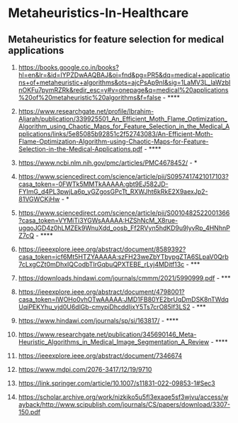 # Metaheuristics-In-Healthcare
## Metaheuristics for feature selection for medical applications

1. https://books.google.co.in/books?hl=en&lr=&id=IYPZDwAAQBAJ&oi=fnd&pg=PR5&dq=medical+applications+of+metaheuristic+algorithms&ots=ajcPsAp9nI&sig=1LaMV3L_laWzbInOKFu7pymRZRk&redir_esc=y#v=onepage&q=medical%20applications%20of%20metaheuristic%20algorithms&f=false - ****

2. https://www.researchgate.net/profile/Ibrahim-Aljarah/publication/339925501_An_Efficient_Moth_Flame_Optimization_Algorithm_using_Chaotic_Maps_for_Feature_Selection_in_the_Medical_Applications/links/5e85085b92851c2f52743083/An-Efficient-Moth-Flame-Optimization-Algorithm-using-Chaotic-Maps-for-Feature-Selection-in-the-Medical-Applications.pdf - ****

3. https://www.ncbi.nlm.nih.gov/pmc/articles/PMC4678452/ - *

4. https://www.sciencedirect.com/science/article/pii/S0957417421017103?casa_token=-0FWTk5MMTkAAAAA:gbt9EJ582JD-FYImG_d4PL3pwjLa6p_yGZgosGPcTt_RXWJht6kRkE2X9aexJp2-81VGWCKjHw - *

5. https://www.sciencedirect.com/science/article/pii/S0010482522001366?casa_token=VYMiTi3YGWsAAAAA:HZShNcM_X8rue-ugqoJGD4z0hLMZEk9WnuXdd_oosb_Ff2RVyn5hdKD9u9lyvRp_4HNhnPZ7cQ - ****

6. https://ieeexplore.ieee.org/abstract/document/8589392?casa_token=icf6Mt5HTZYAAAAA:szFH23weZbYTbypgZTA6SLpaV0Qrb7cLxgCZt0mDhxIQCodbTIrGqbuQPXTEBE_rLyj4MDitf13c - ***

7. https://downloads.hindawi.com/journals/cmmm/2021/5990999.pdf - ***

8. https://ieeexplore.ieee.org/abstract/document/4798001?casa_token=IWOHo0vhOTwAAAAA:JMD1FB80YE2brUqDmDSK8nTWdqUqiPEKYhu_vjd0U6dlGb-cmypiDhcddIjxY5Ts7crO85lf3LS2 - ***

9. https://www.hindawi.com/journals/sp/si/163817/ - ****

10. https://www.researchgate.net/publication/345690146_Meta-Heuristic_Algorithms_in_Medical_Image_Segmentation_A_Review - ****

11. https://ieeexplore.ieee.org/abstract/document/7346674

12. https://www.mdpi.com/2076-3417/12/19/9710

13. https://link.springer.com/article/10.1007/s11831-022-09853-1#Sec3

14. https://scholar.archive.org/work/nizkiko5u5fl3exaqe5sf3wjvu/access/wayback/http://www.scipublish.com/journals/CS/papers/download/3307-150.pdf
